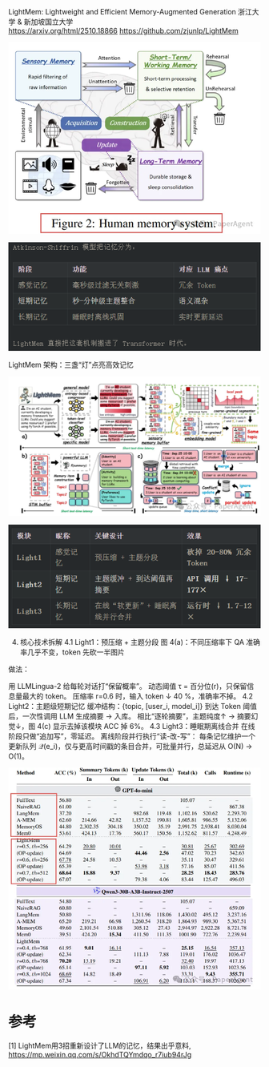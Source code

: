 LightMem: Lightweight and Efficient Memory-Augmented Generation
浙江大学 & 新加坡国立大学  
https://arxiv.org/html/2510.18866
https://github.com/zjunlp/LightMem


![](.05_LightMem_images/a3e2ff5b.png)

![](.05_LightMem_images/2f619cdb.png)

LightMem 架构：三盏“灯”点亮高效记忆

![](.05_LightMem_images/整体架构.png)

![](.05_LightMem_images/19924f03.png)

4. 核心技术拆解
4.1 Light1：预压缩 + 主题分段
图 4(a)：不同压缩率下 QA 准确率几乎不变，token 先砍一半图片

做法：

用 LLMLingua-2 给每轮对话打“保留概率”。
动态阈值 τ = 百分位(r)，只保留信息量最大的 token。
压缩率 r=0.6 时，输入 token ↓ 40 %，准确率不掉。
4.2 Light2：主题级短期记忆
缓冲结构：{topic, [user_i, model_i]}
到达 Token 阈值后，一次性调用 LLM 生成摘要 → 入库。
相比“逐轮摘要”，主题纯度↑ → 摘要幻觉↓，图 4(c) 显示去掉该模块 ACC 掉 6%。
4.3 Light3：睡眠期离线合并
在线阶段只做“追加写”，零延迟。
离线阶段并行执行“读-改-写”：
每条记忆维护一个更新队列 𝒬(e_i)，仅与更高时间戳的条目合并，可批量并行，总延迟从 O(N) → O(1)。

![](.05_LightMem_images/性能.png)

# 参考

[1] LightMem用3招重新设计了LLM的记忆，结果出乎意料, https://mp.weixin.qq.com/s/OkhdTQYmdqo_r7iub94rJg